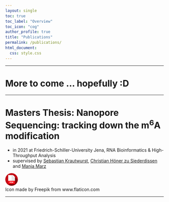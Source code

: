 ```yaml
---
layout: single
toc: true
toc_label: "Overview"
toc_icon: "cog"
author_profile: true
title: "Publications"
permalink: /publications/
html_document:
  css: style.css
---
```


***
# More to come ... hopefully :D

***

# Masters Thesis: Nanopore Sequencing: tracking down the m<sup>6</sup>A modification
- in 2021 at Friedrich-Schiller-University Jena, RNA Bioinformatics & High-Throughput Analysis
- supervised by [Sebastian Krautwurst](https://github.com/RaverJay), [Christian Höner zu Siederdissen](http://www.bioinf.uni-leipzig.de/~choener/) and [Manja Marz](https://www.rna.uni-jena.de)
<div class='content_img'>
  <a href="rna_nanopore_sequencing_tracking_down_the_m6a_modification.pdf">
    <img src="/icons/pdf.png" alt="PDF" width="40" height="40"/>
  </a>
  <div>Icon made by Freepik from www.flaticon.com</div>
</div>


***